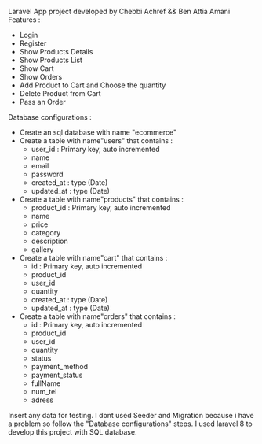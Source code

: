 Laravel App project
developed by Chebbi Achref && Ben Attia Amani
Features :

- Login
- Register
- Show Products Details
- Show Products List
- Show Cart
- Show Orders
- Add Product to Cart and Choose the quantity
- Delete Product from Cart
- Pass an Order

Database configurations :

- Create an sql database with name "ecommerce"
- Create a table with name"users" that contains :
    - user_id : Primary key, auto incremented
    - name
    - email
    - password
    - created_at : type (Date)
    - updated_at : type (Date)
- Create a table with name"products" that contains :
    - product_id : Primary key, auto incremented
    - name
    - price
    - category
    - description
    - gallery
- Create a table with name"cart" that contains :
    - id : Primary key, auto incremented
    - product_id
    - user_id
    - quantity
    - created_at : type (Date)
    - updated_at : type (Date)
- Create a table with name"orders" that contains :
    - id : Primary key, auto incremented
    - product_id
    - user_id
    - quantity
    - status
    - payment_method
    - payment_status
    - fullName
    - num_tel
    - adress

Insert any data for testing.
I dont used Seeder and Migration because i have a problem so follow the "Database configurations" steps.
I used laravel 8 to develop this project with SQL database.
